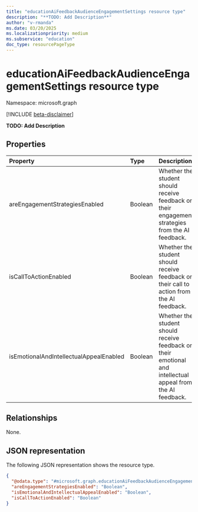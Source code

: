 ```yaml
---
title: "educationAiFeedbackAudienceEngagementSettings resource type"
description: "**TODO: Add Description**"
author: "v-rmanda"
ms.date: 03/20/2025
ms.localizationpriority: medium
ms.subservice: "education"
doc_type: resourcePageType
---
```


# educationAiFeedbackAudienceEngagementSettings resource type

Namespace: microsoft.graph

[!INCLUDE [beta-disclaimer](../../includes/beta-disclaimer.md)]

**TODO: Add Description**


## Properties
|Property|Type|Description|
|:---|:---|:---|
|areEngagementStrategiesEnabled|Boolean|Whether the student should receive feedback on their engagement strategies from the AI feedback.|
|isCallToActionEnabled|Boolean|Whether the student should receive feedback on their call to action from the AI feedback.|
|isEmotionalAndIntellectualAppealEnabled|Boolean|Whether the student should receive feedback on their emotional and intellectual appeal from the AI feedback.|

## Relationships
None.

## JSON representation
The following JSON representation shows the resource type.
<!-- {
  "blockType": "resource",
  "@odata.type": "microsoft.graph.educationAiFeedbackAudienceEngagementSettings"
}
-->
``` json
{
  "@odata.type": "#microsoft.graph.educationAiFeedbackAudienceEngagementSettings",
  "areEngagementStrategiesEnabled": "Boolean",
  "isEmotionalAndIntellectualAppealEnabled": "Boolean",
  "isCallToActionEnabled": "Boolean"
}
```

